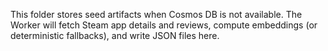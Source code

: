 This folder stores seed artifacts when Cosmos DB is not available. The Worker will fetch Steam app details and reviews, compute embeddings (or deterministic fallbacks), and write JSON files here.
